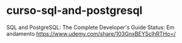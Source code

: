 # curso-sql-and-postgresql
SQL and PostgreSQL: The Complete Developer's Guide
Status: Em andamento
https://www.udemy.com/share/103GnxBEYSclhRTHo=/
